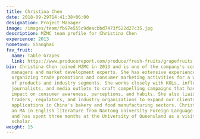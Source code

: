 ```yaml
---
title: Christina Chen
date: 2018-09-29T14:41:38+06:00
designation: Project Manager
image: /images/team/fb97e555c9deacbbd7473f522d27c35.jpg
description: MZMC team profile for Christina Chen
experience: 2013
hometown: Shanghai
fav_fruit:
  name: Table Grapes
  link: https://www.producereport.com/produce/fresh-fruits/grapefruits
bio: Christina Chen joined MZMC in 2013 and is one of the company's core account
  managers and market development experts. She has extensive experience
  organizing trade promotions and consumer marketing activities for a wide range
  of products and industry segments. She works closely with KOLs, influencers,
  journalists, and media outlets to craft compelling campaigns that have broad
  impact on consumer awareness, perceptions, and habits. She also liaises with
  traders, regulators, and industry organizations to expand our clients' product
  applications in China's bakery and food manufacturing sectors. Christina holds
  an MA in English literature from Nantong University Foreign Language School
  and has spent three months at the University of Queensland as a visiting
  scholar.
weight: 15
---
```

